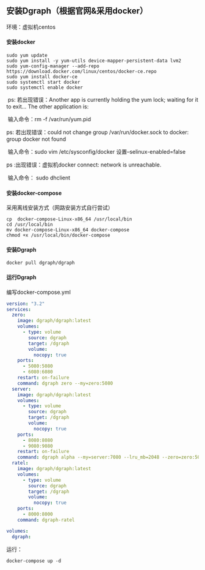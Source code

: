 ## 安装Dgraph（根据官网&采用docker）

环境：虚拟机centos

#### 安装docker

```shell
sudo yum update
sudo yum install -y yum-utils device-mapper-persistent-data lvm2
sudo yum-config-manager --add-repo https://download.docker.com/linux/centos/docker-ce.repo
sudo yum install docker-ce
sudo systemctl start docker
sudo systemctl enable docker
```

​    ps: 若出现错误：Another app is currently holding the yum lock; waiting     for it to exit... The other application is:

​    输入命令：rm -f /var/run/yum.pid

   ps: 若出现错误：could not change group /var/run/docker.sock to docker: group docker not found

​    输入命令：sudo vim /etc/sysconfig/docker   设置–selinux-enabled=false

   ps :出现错误：虚拟机docker connect: network is unreachable.

​    输入命令： sudo dhclient

#### 安装docker-compose

采用离线安装方式（网路安装方式自行尝试）

```shell
cp  docker-compose-Linux-x86_64 /usr/local/bin
cd /usr/local/bin
mv docker-compose-Linux-x86_64 docker-compose
chmod +x /usr/local/bin/docker-compose
```

#### 安装Dgraph

```shell
docker pull dgraph/dgraph
```

#### 运行Dgraph

编写docker-compose.yml

```yml
version: "3.2"
services:
  zero:
    image: dgraph/dgraph:latest
    volumes:
      - type: volume
        source: dgraph
        target: /dgraph
        volume:
          nocopy: true
    ports:
      - 5080:5080
      - 6080:6080
    restart: on-failure
    command: dgraph zero --my=zero:5080
  server:
    image: dgraph/dgraph:latest
    volumes:
      - type: volume
        source: dgraph
        target: /dgraph
        volume:
          nocopy: true
    ports:
      - 8080:8080
      - 9080:9080
    restart: on-failure
    command: dgraph alpha --my=server:7080 --lru_mb=2048 --zero=zero:5080
  ratel:
    image: dgraph/dgraph:latest
    volumes:
      - type: volume
        source: dgraph
        target: /dgraph
        volume:
          nocopy: true
    ports:
      - 8000:8000
    command: dgraph-ratel

volumes:
  dgraph:
```

运行：

```
docker-compose up -d
```

